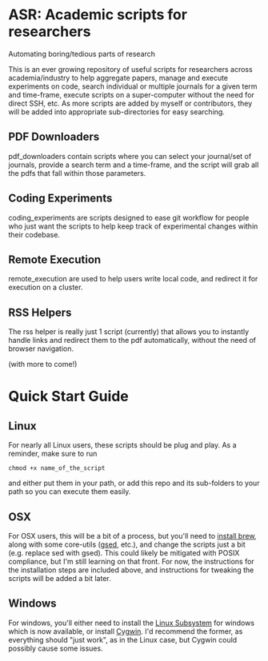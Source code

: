 # ASR: Academic scripts for researchers
Automating boring/tedious parts of research


This is an ever growing repository of useful scripts for researchers across academia/industry to help aggregate papers, manage and execute experiments on code, search individual or multiple journals for a given term and time-frame, execute scripts on a super-computer without the need for direct SSH, etc. As more scripts are added by myself or contributors, they will be added into appropriate sub-directories for easy searching.

## PDF Downloaders
pdf_downloaders contain scripts where you can select your journal/set of journals, provide a search term and a time-frame, and the script will grab all the pdfs that fall within those parameters. 

## Coding Experiments
coding_experiments are scripts designed to ease git workflow for people who just want the scripts to help keep track of experimental changes within their codebase.

## Remote Execution
remote_execution are used to help users write local code, and redirect it for execution on a cluster.

## RSS Helpers
The rss helper is really just 1 script (currently) that allows you to instantly handle links and redirect them to the pdf automatically, without the need of browser navigation.

(with more to come!)



# Quick Start Guide

## Linux
For nearly all Linux users, these scripts should be plug and play. As a reminder, make sure to run 
```
chmod +x name_of_the_script 
```
and either put them in your path, or add this repo and its sub-folders to your path so you can execute them easily.

## OSX
For OSX users, this will be a bit of a process, but you'll need to [install brew](https://brew.sh/), along with some core-utils ([gsed](https://stackoverflow.com/questions/30003570/how-to-use-gnu-sed-on-mac-os-10-10-brew-install-default-names-no-longer-su), etc.), and change the scripts just a bit (e.g. replace sed with gsed). This could likely be mitigated with POSIX compliance, but I'm still learning on that front. For now, the instructions for the installation steps are included above, and instructions for tweaking the scripts will be added a bit later.

## Windows
For windows, you'll either need to install the [Linux Subsystem](https://windowsloop.com/install-linux-subsystem-windows-10/) for windows which is now available, or install [Cygwin](https://www.cygwin.com/). I'd recommend the former, as everything should "just work", as in the Linux case, but Cygwin could possibly cause some issues.

